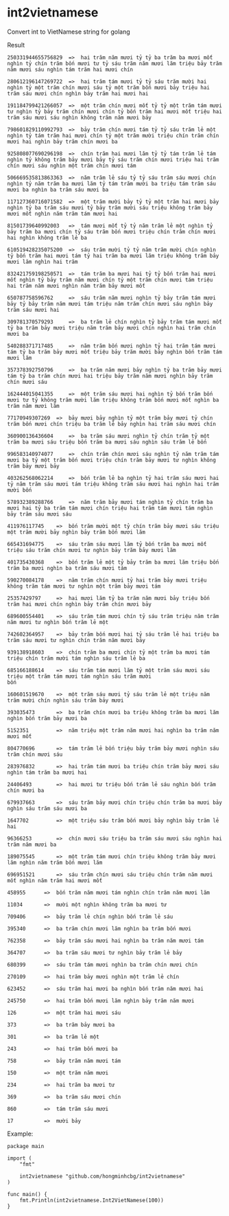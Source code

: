 # int2vietnamese
Convert int to VietNamese string for golang

Result 
    
    250331944655756829 	=> 	hai trăm năm mươi tỷ tỷ ba trăm ba mươi mốt nghìn tỷ chín trăm bốn mươi tư tỷ sáu trăm năm mươi lăm triệu bảy trăm năm mươi sáu nghìn tám trăm hai mươi chín

    280612196147269722 	=> 	hai trăm tám mươi tỷ tỷ sáu trăm mười hai nghìn tỷ một trăm chín mươi sáu tỷ một trăm bốn mươi bảy triệu hai trăm sáu mươi chín nghìn bảy trăm hai mươi hai

    191184799421266057 	=> 	một trăm chín mươi mốt tỷ tỷ một trăm tám mươi tư nghìn tỷ bảy trăm chín mươi chín tỷ bốn trăm hai mươi mốt triệu hai trăm sáu mươi sáu nghìn không trăm năm mươi bảy

    798601829110992793 	=> 	bảy trăm chín mươi tám tỷ tỷ sáu trăm lẻ một nghìn tỷ tám trăm hai mươi chín tỷ một trăm mười triệu chín trăm chín mươi hai nghìn bảy trăm chín mươi ba

    925808077690296198 	=> 	chín trăm hai mươi lăm tỷ tỷ tám trăm lẻ tám nghìn tỷ không trăm bảy mươi bảy tỷ sáu trăm chín mươi triệu hai trăm chín mươi sáu nghìn một trăm chín mươi tám

    506669535813863363 	=> 	năm trăm lẻ sáu tỷ tỷ sáu trăm sáu mươi chín nghìn tỷ năm trăm ba mươi lăm tỷ tám trăm mười ba triệu tám trăm sáu mươi ba nghìn ba trăm sáu mươi ba

    117127360716071582 	=> 	một trăm mười bảy tỷ tỷ một trăm hai mươi bảy nghìn tỷ ba trăm sáu mươi tỷ bảy trăm mười sáu triệu không trăm bảy mươi mốt nghìn năm trăm tám mươi hai
    
    81501739640992003 	=> 	tám mươi mốt tỷ tỷ năm trăm lẻ một nghìn tỷ bảy trăm ba mươi chín tỷ sáu trăm bốn mươi triệu chín trăm chín mươi hai nghìn không trăm lẻ ba

    610519428235075200 	=> 	sáu trăm mười tỷ tỷ năm trăm mười chín nghìn tỷ bốn trăm hai mươi tám tỷ hai trăm ba mươi lăm triệu không trăm bảy mươi lăm nghìn hai trăm

    832421759198250571 	=> 	tám trăm ba mươi hai tỷ tỷ bốn trăm hai mươi mốt nghìn tỷ bảy trăm năm mươi chín tỷ một trăm chín mươi tám triệu hai trăm năm mươi nghìn năm trăm bảy mươi mốt

    650787758596762 	=> 	sáu trăm năm mươi nghìn tỷ bảy trăm tám mươi bảy tỷ bảy trăm năm mươi tám triệu năm trăm chín mươi sáu nghìn bảy trăm sáu mươi hai

    309781370579293 	=> 	ba trăm lẻ chín nghìn tỷ bảy trăm tám mươi mốt tỷ ba trăm bảy mươi triệu năm trăm bảy mươi chín nghìn hai trăm chín mươi ba

    540288371717485 	=> 	năm trăm bốn mươi nghìn tỷ hai trăm tám mươi tám tỷ ba trăm bảy mươi mốt triệu bảy trăm mười bảy nghìn bốn trăm tám mươi lăm

    357378392750796 	=> 	ba trăm năm mươi bảy nghìn tỷ ba trăm bảy mươi tám tỷ ba trăm chín mươi hai triệu bảy trăm năm mươi nghìn bảy trăm chín mươi sáu

    162444015041355 	=> 	một trăm sáu mươi hai nghìn tỷ bốn trăm bốn mươi tư tỷ không trăm mười lăm triệu không trăm bốn mươi mốt nghìn ba trăm năm mươi lăm

    77170949307269 	=> 	bảy mươi bảy nghìn tỷ một trăm bảy mươi tỷ chín trăm bốn mươi chín triệu ba trăm lẻ bảy nghìn hai trăm sáu mươi chín

    360900136436604 	=> 	ba trăm sáu mươi nghìn tỷ chín trăm tỷ một trăm ba mươi sáu triệu bốn trăm ba mươi sáu nghìn sáu trăm lẻ bốn

    996583140974077 	=> 	chín trăm chín mươi sáu nghìn tỷ năm trăm tám mươi ba tỷ một trăm bốn mươi triệu chín trăm bảy mươi tư nghìn không trăm bảy mươi bảy

    403262568062214 	=> 	bốn trăm lẻ ba nghìn tỷ hai trăm sáu mươi hai tỷ năm trăm sáu mươi tám triệu không trăm sáu mươi hai nghìn hai trăm mười bốn

    578932389288766 	=> 	năm trăm bảy mươi tám nghìn tỷ chín trăm ba mươi hai tỷ ba trăm tám mươi chín triệu hai trăm tám mươi tám nghìn bảy trăm sáu mươi sáu

    411976117745 	=> 	bốn trăm mười một tỷ chín trăm bảy mươi sáu triệu một trăm mười bảy nghìn bảy trăm bốn mươi lăm

    665431694775 	=> 	sáu trăm sáu mươi lăm tỷ bốn trăm ba mươi mốt triệu sáu trăm chín mươi tư nghìn bảy trăm bảy mươi lăm

    401735430368 	=> 	bốn trăm lẻ một tỷ bảy trăm ba mươi lăm triệu bốn trăm ba mươi nghìn ba trăm sáu mươi tám

    590270084178 	=> 	năm trăm chín mươi tỷ hai trăm bảy mươi triệu không trăm tám mươi tư nghìn một trăm bảy mươi tám

    25357429797 	=> 	hai mươi lăm tỷ ba trăm năm mươi bảy triệu bốn trăm hai mươi chín nghìn bảy trăm chín mươi bảy

    689600554401 	=> 	sáu trăm tám mươi chín tỷ sáu trăm triệu năm trăm năm mươi tư nghìn bốn trăm lẻ một

    742602364957 	=> 	bảy trăm bốn mươi hai tỷ sáu trăm lẻ hai triệu ba trăm sáu mươi tư nghìn chín trăm năm mươi bảy

    939138918603 	=> 	chín trăm ba mươi chín tỷ một trăm ba mươi tám triệu chín trăm mười tám nghìn sáu trăm lẻ ba

    685166188614 	=> 	sáu trăm tám mươi lăm tỷ một trăm sáu mươi sáu triệu một trăm tám mươi tám nghìn sáu trăm mười 
    bốn

    160601519670 	=> 	một trăm sáu mươi tỷ sáu trăm lẻ một triệu năm trăm mười chín nghìn sáu trăm bảy mươi

    393035473 		=> 	ba trăm chín mươi ba triệu không trăm ba mươi lăm nghìn bốn trăm bảy mươi ba

    5152351 		=> 	năm triệu một trăm năm mươi hai nghìn ba trăm năm mươi mốt

    804770696 		=> 	tám trăm lẻ bốn triệu bảy trăm bảy mươi nghìn sáu trăm chín mươi sáu

    283976832 		=> 	hai trăm tám mươi ba triệu chín trăm bảy mươi sáu nghìn tám trăm ba mươi hai

    24406493 		=> 	hai mươi tư triệu bốn trăm lẻ sáu nghìn bốn trăm chín mươi ba

    679937663 		=> 	sáu trăm bảy mươi chín triệu chín trăm ba mươi bảy nghìn sáu trăm sáu mươi ba

    1647702 		=> 	một triệu sáu trăm bốn mươi bảy nghìn bảy trăm lẻ hai

    96366253 		=> 	chín mươi sáu triệu ba trăm sáu mươi sáu nghìn hai trăm năm mươi ba

    189075545 		=> 	một trăm tám mươi chín triệu không trăm bảy mươi lăm nghìn năm trăm bốn mươi lăm

    696951521 		=> 	sáu trăm chín mươi sáu triệu chín trăm năm mươi mốt nghìn năm trăm hai mươi mốt

    458955 		=> 	bốn trăm năm mươi tám nghìn chín trăm năm mươi lăm

    11034 		=> 	mười một nghìn không trăm ba mươi tư

    709406 		=> 	bảy trăm lẻ chín nghìn bốn trăm lẻ sáu

    395340 		=> 	ba trăm chín mươi lăm nghìn ba trăm bốn mươi

    762358 		=> 	bảy trăm sáu mươi hai nghìn ba trăm năm mươi tám

    364707 		=> 	ba trăm sáu mươi tư nghìn bảy trăm lẻ bảy

    680399 		=> 	sáu trăm tám mươi nghìn ba trăm chín mươi chín

    270109 		=> 	hai trăm bảy mươi nghìn một trăm lẻ chín

    623452 		=> 	sáu trăm hai mươi ba nghìn bốn trăm năm mươi hai

    245750 		=> 	hai trăm bốn mươi lăm nghìn bảy trăm năm mươi

    126 		=> 	một trăm hai mươi sáu

    373 		=> 	ba trăm bảy mươi ba

    301 		=> 	ba trăm lẻ một

    243 		=> 	hai trăm bốn mươi ba

    758 		=> 	bảy trăm năm mươi tám

    150 		=> 	một trăm năm mươi

    234 		=> 	hai trăm ba mươi tư

    369 		=> 	ba trăm sáu mươi chín

    860 		=> 	tám trăm sáu mươi
    
    17 		    => 	mười bảy



Example:

    package main

    import (
    	"fmt"
    
    	int2vietnamese "github.com/hongminhcbg/int2vietnamese"
    )
    
    func main() {
    	fmt.Println(int2vietnamese.Int2VietNamese(100))
    }

      
